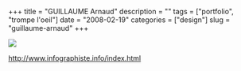 +++
title = "GUILLAUME Arnaud"
description = ""
tags = ["portfolio", "trompe l'oeil"]
date = "2008-02-19"
categories = ["design"]
slug = "guillaume-arnaud"
+++


 

  <div id="screens-thumbs" class="clearfix">
    <div class="txt-center" id="design-submission"><a href="http://www.infographiste.info/index.html"><img id='bluga-thumbnail-905' class='bluga-thumbnail large' src='//media.konigi.com/bluga/
wt47f279d5491d7_0.jpg'/></a></div>  
  </div>   
<p><a href="http://www.infographiste.info/index.html">http://www.infographiste.info/index.html</a></p>




